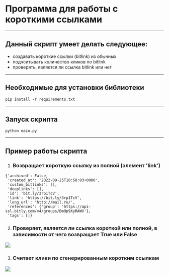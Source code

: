 # Программа для работы с короткими ссылками
___
## Данный скрипт умеет делать следующее:
- создавать короткие ссылки (bitlink) из обычных
- подчситывать количество кликов по bitlink
- проверять, является ли ссылка bitlink или нет
___
## Необходимые для установки библиотеки
```angular2html
pip install -r requirements.txt
```
___
## Запуск скрипта
``` 
python main.py
```
___
## Пример работы скрипта 
1. ### Возвращает короткую ссылку из полной (элемент 'link')

```angular2html
{'archived': False,
 'created_at': '2022-09-25T10:58:03+0000',
 'custom_bitlinks': [],
 'deeplinks': [],
 'id': 'bit.ly/3rp1TcV',
 'link': 'https://bit.ly/3rp1TcV',
 'long_url': 'http://mail.ru/',
 'references': {'group': 'https://api-ssl.bitly.com/v4/groups/Bm9p9XyRAWV'},
 'tags': []}

```

2. ### Проверяет, является ли ссылка короткой или полной, в зависимости от чего возвращает True или False

![](2022-09-30_11-09-55.png)

3. ### Считает клики по сгенерированным коротким ссылкам
![](2022-09-30_11-40-40.png)